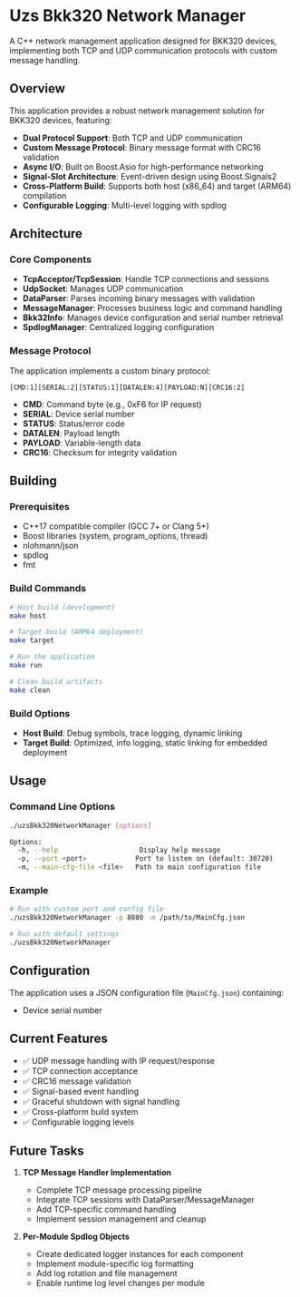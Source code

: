 # Uzs Bkk320 Network Manager

A C++ network management application designed for BKK320 devices, implementing both TCP and UDP communication protocols with custom message handling.

## Overview

This application provides a robust network management solution for BKK320 devices, featuring:

- **Dual Protocol Support**: Both TCP and UDP communication
- **Custom Message Protocol**: Binary message format with CRC16 validation
- **Async I/O**: Built on Boost.Asio for high-performance networking
- **Signal-Slot Architecture**: Event-driven design using Boost.Signals2
- **Cross-Platform Build**: Supports both host (x86_64) and target (ARM64) compilation
- **Configurable Logging**: Multi-level logging with spdlog

## Architecture

### Core Components

- **TcpAcceptor/TcpSession**: Handle TCP connections and sessions
- **UdpSocket**: Manages UDP communication
- **DataParser**: Parses incoming binary messages with validation
- **MessageManager**: Processes business logic and command handling
- **Bkk32Info**: Manages device configuration and serial number retrieval
- **SpdlogManager**: Centralized logging configuration

### Message Protocol

The application implements a custom binary protocol:

```
[CMD:1][SERIAL:2][STATUS:1][DATALEN:4][PAYLOAD:N][CRC16:2]
```

- **CMD**: Command byte (e.g., 0xF6 for IP request)
- **SERIAL**: Device serial number
- **STATUS**: Status/error code
- **DATALEN**: Payload length
- **PAYLOAD**: Variable-length data
- **CRC16**: Checksum for integrity validation

## Building

### Prerequisites

- C++17 compatible compiler (GCC 7+ or Clang 5+)
- Boost libraries (system, program_options, thread)
- nlohmann/json
- spdlog
- fmt

### Build Commands

```bash
# Host build (development)
make host

# Target build (ARM64 deployment)
make target

# Run the application
make run

# Clean build artifacts
make clean
```

### Build Options

- **Host Build**: Debug symbols, trace logging, dynamic linking
- **Target Build**: Optimized, info logging, static linking for embedded deployment

## Usage

### Command Line Options

```bash
./uzsBkk320NetworkManager [options]

Options:
  -h, --help                    Display help message
  -p, --port <port>            Port to listen on (default: 30720)
  -m, --main-cfg-file <file>   Path to main configuration file
```

### Example

```bash
# Run with custom port and config file
./uzsBkk320NetworkManager -p 8080 -m /path/to/MainCfg.json

# Run with default settings
./uzsBkk320NetworkManager
```

## Configuration

The application uses a JSON configuration file (`MainCfg.json`) containing:

- Device serial number

## Current Features

- ✅ UDP message handling with IP request/response
- ✅ TCP connection acceptance
- ✅ CRC16 message validation
- ✅ Signal-based event handling
- ✅ Graceful shutdown with signal handling
- ✅ Cross-platform build system
- ✅ Configurable logging levels

## Future Tasks

1. **TCP Message Handler Implementation**
   - Complete TCP message processing pipeline
   - Integrate TCP sessions with DataParser/MessageManager
   - Add TCP-specific command handling
   - Implement session management and cleanup

2. **Per-Module Spdlog Objects**
   - Create dedicated logger instances for each component
   - Implement module-specific log formatting
   - Add log rotation and file management
   - Enable runtime log level changes per module